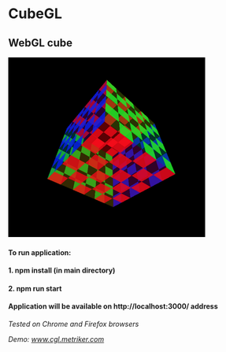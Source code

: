 # CubeGL
## WebGL cube

![Alt text](src/assets/cube.png?raw=true "CubeGL")

#### To run application:

#### 1. npm install (in main directory)

#### 2. npm run start

#### Application will be available on http://localhost:3000/ address

*Tested on Chrome and Firefox browsers*

*Demo: www.cgl.metriker.com*
